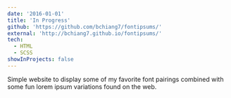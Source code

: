 ```yaml
---
date: '2016-01-01'
title: 'In Progress'
github: 'https://github.com/bchiang7/fontipsums/'
external: 'http://bchiang7.github.io/fontipsums/'
tech:
  - HTML
  - SCSS
showInProjects: false
---
```


Simple website to display some of my favorite font pairings combined with some fun lorem ipsum variations found on the web.
